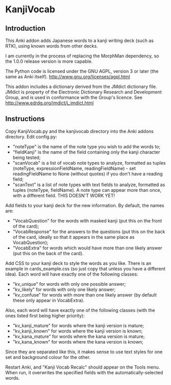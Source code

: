 KanjiVocab
==========

Introduction
------------

This Anki addon adds Japanese words to a kanji writing deck (such as RTK), using known words from other decks.

I am currently in the process of replacing the MorphMan dependency, so the 1.0.0 release version is more capable.

The Python code is licensed under the GNU AGPL, version 3 or later (the same as Anki itself).
http://www.gnu.org/licenses/agpl.html

This addon includes a dictionary derived from the JMdict dictionary file. JMdict is property of the Electronic Dictionary Research and Development Group, and is used in conformance with the Group's licence.
See http://www.edrdg.org/jmdict/j_jmdict.html

Instructions
------------

Copy KanjiVocab.py and the kanjivocab directory into the Anki addons directory. Edit config.py:

* "noteType" is the name of the note type you wish to add the words to;
* "fieldKanji" is the name of the field containing only the kanji character being tested;
* "scanVocab" is a list of vocab note types to analyze, formatted as tuples (noteType, expressionFieldName, readingFieldName) - set readingFieldName to None (without quotes) if you don't have a reading field;
* "scanText" is a list of note types with text fields to analyze, formatted as tuples (noteType, fieldName). A note type can appear more than once, with a different field. THIS DOESN'T WORK YET!

Add fields to your kanji deck for the new information. By default, the names are:

* "VocabQuestion" for the words with masked kanji (put this on the front of the card);
* "VocabResponse" for the answers to the questions (put this on the back of the card, ideally so that it appears in the same place as VocabQuestion);
* "VocabExtra" for words which would have more than one likely answer (put this on the back of the card).

Add CSS to your kanji deck to style the words as you like. There is an example in cards_example.css (so just copy that unless you have a different idea). Each word will have exactly one of the following classes:

* "kv_unique" for words with only one possible answer;
* "kv_likely" for words with only one likely answer;
* "kv_confuse" for words with more than one likely answer (by default these only appear in VocabExtra).

Also, each word will have exactly one of the following classes (with the ones listed first being higher priority):

* "kv_kanji_mature" for words where the kanji version is mature;
* "kv_kanji_known" for words where the kanji version is known;
* "kv_kana_mature" for words where the kana version is mature;
* "kv_kana_known" for words where the kana version is known;

Since they are separated like this, it makes sense to use text styles for one set and background colour for the other.

Restart Anki, and "Kanji Vocab Recalc" should appear on the Tools menu. When run, it overwrites the specified fields with the automatically-selected words.

